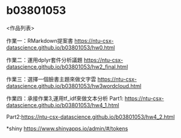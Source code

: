 # b03801053
<作品列表>

作業一：RMarkdown提案書 https://ntu-csx-datascience.github.io/b03801053/hw0.html

作業二：運用dplyr套件分析議題 https://ntu-csx-datascience.github.io/b03801053/hw2_final.html

作業三：選擇一個臉書主題來做文字雲 https://ntu-csx-datascience.github.io/b03801053/hw3wordcloud.html

作業四：承接作業3,運用tf_idf來做文本分析
Part1: https://ntu-csx-datascience.github.io/b03801053/hw4_1.html

Part2:https://ntu-csx-datascience.github.io/b03801053/hw4_2.html


*shiny https://www.shinyapps.io/admin/#/tokens

